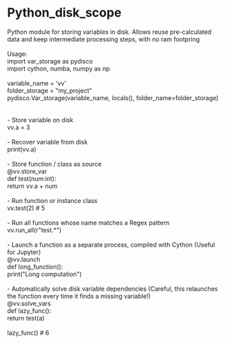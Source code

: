 # Python_disk_scope<br/>
Python module for storing variables in disk. Allows reuse pre-calculated data and keep intermediate processing steps, with no ram footpring<br/>
<br/>
Usage:<br/>
import var_storage as pydisco<br/>
import cython, numba, numpy as np<br/>
<br/>
variable_name = 'vv'<br/>
folder_storage = "my_project"<br/>
pydisco.Var_storage(variable_name, locals(), folder_name=folder_storage)<br/>
<br/>
<br/>
\- Store variable on disk<br/>
vv.a = 3<br/>
<br/>
\- Recover variable from disk<br/>
print(vv.a)<br/>
<br/>
\- Store function / class as source<br/>
@vv.store_var<br/>
def test(num:int):<br/>
  return vv.a + num<br/>
<br/>
\- Run function or instance class<br/>
vv.test(2) # 5<br/>
<br/>
\- Run all functions whose name matches a Regex pattern<br/>
vv.run_all(r"test.*")<br/>
<br/>
\- Launch a function as a separate process, compiled with Cython (Useful for Jupyter)<br/>
@vv.launch<br/>
def long_function():<br/>
  print("Long computation")<br/>
<br/>
\- Automatically solve disk variable dependencies (Careful, this relaunches the function every time it finds a missing variable!)<br/>
@vv.solve_vars<br/>
def lazy_func():<br/>
  return test(a)<br/>
<br/>
lazy_func() # 6
